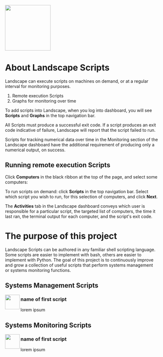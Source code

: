 <img src="https://assets.ubuntu.com/v1/bc04c279-landscape-title-logo-white.svg" height="150">


# About Landscape Scripts

Landscape can execute scripts on machines on demand, or at a regular interval for monitoring purposes.

1. Remote execution Scripts
2. Graphs for monitoring over time

To add scripts into Landscape, when you log into dashboard, you will see **Scripts** and **Graphs** in the top navigation bar.

All Scripts must produce a successful exit code. If a script produces an exit code indicative of failure, Landscape will report that the script failed to run.

Scripts for tracking numerical data over time in the Monitoring section of the Landscape dashboard have the additional requirement of producing only a numerical output, on success.

## Running remote execution Scripts
Click **Computers** in the black ribbon at the top of the page, and select some computers:

To run scripts on demand: click **Scripts** in the top navigation bar. Select which script you wish to run, for this selection of computers, and click **Next**.

The **Activities** tab in the Landscape dashboard conveys which user is responsible for a particular script, the targeted list of computers, the time it last ran, the terminal output for each computer, and the script's exit code.

# The purpose of this project

Landscape Scripts can be authored in any familiar shell scripting language. Some scripts are easier to implement with bash, others are easier to implement with Python. The goal of this project is to continuously improve and grow a collection of useful scripts that perform systems management or systems monitoring functions.

## Systems Management Scripts

<img src="https://assets.ubuntu.com/v1/c9dc2869-Use-snap-commands.svg" height="48" align="left">

### name of first script

lorem ipsum

## Systems Monitoring Scripts

<img src="https://assets.ubuntu.com/v1/d3aa493c-Build-your-first-snap.svg" height="48" align="left">

### name of first script

lorem ipsum